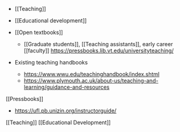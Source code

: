   - [[Teaching]]
  - [[Educational development]]

  - [[Open textbooks]]
      - [[Graduate students]],  [[Teaching     assistants]], early career
        [[faculty]]
        https://pressbooks.lib.vt.edu/universityteaching/

  - Existing teaching handbooks
      - https://www.wwu.edu/teachinghandbook/index.shtml
      - https://www.plymouth.ac.uk/about-us/teaching-and-learning/guidance-and-resources

[[Pressbooks]]

  - https://ufl.pb.unizin.org/instructorguide/

[[Teaching]] [[Educational Development]]